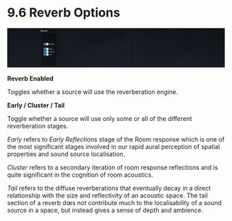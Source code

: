 # 9.6 Reverb Options

![](include/SpatRevolution_UserGuide_-172.jpg)

**Reverb Enabled**

Toggles whether a source will use the reverberation engine.

**Early / Cluster / Tail**

Toggle whether a source will use only some or all of the different reverberation
stages.

_Early_ refers to _Early Reflections_ stage of the Room response which is one of the
most significant stages involved in our rapid aural perception of spatial properties
and sound source localisation.

_Cluster_ refers to a secondary iteration of room response
reflections and is quite significant in the cognition of room acoustics.

_Tail_ refers to the diffuse reverberations that eventually decay in a direct relationship
with the size and reflectivity of an acoustic space. The tail section of a reverb dœs
not contribute much to the localisability of a sound source in a space, but instead
gives a sense of depth and ambience.

